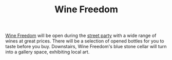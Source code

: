 ﻿---
layout: post
title:  "Wine Freedom"
permalink: /winefreedom/
category: business 
images: 
  - url: "/assets/posts/"
---

[Wine Freedom](http://www.winefreedom.co.nz/) will be open during the [street party](/party) with a wide range of wines at great prices. There will be a selection of opened bottles for you to taste before you buy. Downstairs, Wine Freedom's blue stone cellar will turn into a gallery space, exhibiting local art.